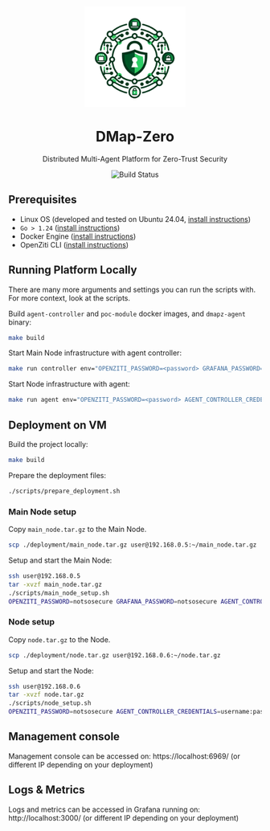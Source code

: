 <p align="center">
  <img src="docs/logo.png" alt="DMap-Zero Logo" width="200"/>
</p>

<h1 align="center">DMap-Zero</h1>
<p align="center">
  Distributed Multi-Agent Platform for Zero-Trust Security
</p>
<p align="center">
  <img src="https://github.com/pajtaand/dmap-zero/actions/workflows/go.yml/badge.svg" alt="Build Status">
  <!-- <a href="https://opensource.org/licenses/MIT">
    <img src="https://img.shields.io/badge/license-MIT-green" alt="License">
  </a> -->
</p>

## Prerequisites

- Linux OS (developed and tested on Ubuntu 24.04, [install instructions](https://ubuntu.com/tutorials/install-ubuntu-desktop))
- `Go > 1.24` ([install instructions](https://go.dev/doc/install))
- Docker Engine ([install instructions](https://docs.docker.com/engine/install/))
- OpenZiti CLI ([install instructions](https://openziti.io/docs/downloads/?os=Linux))

## Running Platform Locally

There are many more arguments and settings you can run the scripts with. For more context, look at the scripts.

Build `agent-controller` and `poc-module` docker images, and `dmapz-agent` binary:
```bash
make build
```

Start Main Node infrastructure with agent controller:
```bash
make run controller env="OPENZITI_PASSWORD=<password> GRAFANA_PASSWORD=<password> AGENT_CONTROLLER_CREDENTIALS=<username>:<password>"
```

Start Node infrastructure with agent:
```bash
make run agent env="OPENZITI_PASSWORD=<password> AGENT_CONTROLLER_CREDENTIALS=<username>:<password> CONTROLLER_ADDRESS=<addr> NODE_NUM=<1-99>"
```

## Deployment on VM

Build the project locally:
```bash
make build
```

Prepare the deployment files:
```bash
./scripts/prepare_deployment.sh
```

### Main Node setup
Copy `main_node.tar.gz` to the Main Node.
```bash
scp ./deployment/main_node.tar.gz user@192.168.0.5:~/main_node.tar.gz
```

Setup and start the Main Node:
```bash
ssh user@192.168.0.5
tar -xvzf main_node.tar.gz
./scripts/main_node_setup.sh
OPENZITI_PASSWORD=notsosecure GRAFANA_PASSWORD=notsosecure AGENT_CONTROLLER_CREDENTIALS=username:password ADVERTISED_IP=192.168.0.5.sslip.io ./scripts/main_node_start.sh
```

### Node setup
Copy `node.tar.gz` to the Node.
```bash
scp ./deployment/node.tar.gz user@192.168.0.6:~/node.tar.gz
```

Setup and start the Node:
```bash
ssh user@192.168.0.6
tar -xvzf node.tar.gz
./scripts/node_setup.sh
OPENZITI_PASSWORD=notsosecure AGENT_CONTROLLER_CREDENTIALS=username:password CONTROLLER_ADDRESS=192.168.0.5.sslip.io NODE_NUM=1 ./scripts/node_start.sh
```

## Management console

Management console can be accessed on: https://localhost:6969/ (or different IP depending on your deployment)

## Logs & Metrics

Logs and metrics can be accessed in Grafana running on: http://localhost:3000/ (or different IP depending on your deployment)
